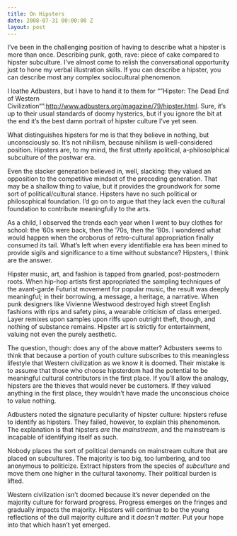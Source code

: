 ```yaml
---
title: On Hipsters
date: 2008-07-31 00:00:00 Z
layout: post
---
```





I’ve been in the challenging position of having to describe what a hipster is more than once. Describing punk, goth, rave: piece of cake compared to hipster subculture. I’ve almost come to relish the conversational opportunity just to hone my verbal illustration skills. If you can describe a hipster, you can describe most any complex sociocultural phenomenon.

I loathe Adbusters, but I have to hand it to them for “”Hipster: The Dead End of Western Civilization“”:http://www.adbusters.org/magazine/79/hipster.html. Sure, it’s up to their usual standards of doomy hysterics, but if you ignore the bit at the end it’s the best damn portrait of hipster culture I’ve yet seen.

What distinguishes hipsters for me is that they believe in nothing, but unconsciously so. It’s not nihilism, because nihilism is well-considered position. Hipsters are, to my mind, the first utterly apolitical, a-philosolphical subculture of the postwar era.

Even the slacker generation believed in, well, slacking: they valued an opposition to the competitive mindset of the preceding generation. That may be a shallow thing to value, but it provides the groundwork for some sort of political/cultural stance. Hipsters have no such political or philosophical foundation. I’d go on to argue that they lack even the cultural foundation to contribute meaningfully to the arts.

As a child, I observed the trends each year when I went to buy clothes for school: the ’60s were back, then the ’70s, then the ’80s. I wondered what would happen when the oroborus of retro-cultural appropriation finally consumed its tail. What’s left when every identifiable era has been mined to provide sigils and significance to a time without substance? Hipsters, I think are the answer.

Hipster music, art, and fashion is tapped from gnarled, post-postmodern roots. When hip-hop artists first appropriated the sampling techniques of the avant-garde Futurist movement for popular music, the result was deeply meaningful; in their borrowing, a message, a heritage, a narrative. When punk designers like Vivienne Westwood destroyed high street English fashions with rips and safety pins, a wearable criticism of class emerged. Layer remixes upon samples upon riffs upon outright theft, though, and nothing of substance remains. Hipster art is strictly for entertainment, valuing not even the purely aesthetic.

The question, though: does any of the above matter? Adbusters seems to think that because a portion of youth culture subscribes to this meaningless lifestyle that Western civilization as we know it is doomed. Their mistake is to assume that those who choose hipsterdom had the potential to be meaningful cultural contributors in the first place. If you’ll allow the analogy, hipsters are the thieves that would never be customers. If they valued anything in the first place, they wouldn’t have made the unconscious choice to value nothing.

Adbusters noted the signature peculiarity of hipster culture: hipsters refuse to identify as hipsters. They failed, however, to explain this phenomenon. The explanation is that hipsters *are the mainstream*, and the mainstream is incapable of identifying itself as such.

Nobody places the sort of political demands on mainstream culture that are placed on subcultures. The majority is too big, too lumbering, and too anonymous to politicize. Extract hipsters from the species of *subculture* and move them one higher in the cultural taxonomy. Their political burden is lifted.

Western civilization isn’t doomed because it’s never depended on the majority culture for forward progress. Progress emerges on the fringes and gradually impacts the majority. Hipsters will continue to be the young reflections of the dull majority culture and it *doesn’t matter*. Put your hope into that which hasn’t yet emerged.

